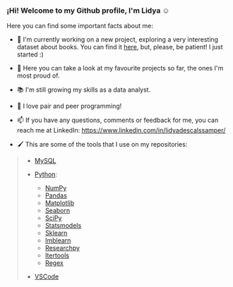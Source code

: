 ### ¡Hi! Welcome to my Github profile, I'm Lidya ☺


Here you can find some important facts about me:

- 🔧 I'm currently working on a new project, exploring a very interesting dataset about books. You can find it [here](https://github.com/LidyaDescals/book-database), but, please, be patient! I just started :)

- 🔗 Here you can take a look at my favourite projects so far, the ones I'm most proud of.
 
- 📚 I'm still growing my skills as a data analyst. 
 
- 👯 I love pair and peer programming!
 
- 📫 If you have any questions, comments or feedback for me, you can reach me at LinkedIn: https://www.linkedin.com/in/lidyadescalssamper/

- 🖌 This are some of the tools that I use on my repositories:


 >- [MySQL](https://www.mysql.com/)
 >
 >- [Python](https://www.python.org/):
 >   - [NumPy](https://numpy.org/)
 >   - [Pandas](https://pandas.pydata.org/) 
 >   - [Matplotlib](https://matplotlib.org/)
 >   - [Seaborn](https://seaborn.pydata.org/)
 >   - [SciPy](https://scipy.org/)
 >   - [Statsmodels](https://www.statsmodels.org/stable/index.html)
 >   - [Sklearn](https://scikit-learn.org/stable/)
 >   - [Imblearn](https://imbalanced-learn.org/stable/)
 >   - [Researchpy](https://researchpy.readthedocs.io/en/latest/)
 >   - [Itertools](https://docs.python.org/3/library/itertools.html)
 >   - [Regex](https://docs.python.org/3/library/re.html)
 >
 >- [VSCode](https://code.visualstudio.com/)
   
